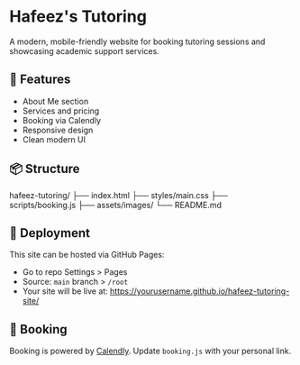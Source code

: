 # Hafeez's Tutoring

A modern, mobile-friendly website for booking tutoring sessions and showcasing academic support services.

## 🔧 Features
- About Me section
- Services and pricing
- Booking via Calendly
- Responsive design
- Clean modern UI

## 📦 Structure
hafeez-tutoring/
├── index.html
├── styles/main.css
├── scripts/booking.js
├── assets/images/
└── README.md

## 🚀 Deployment
This site can be hosted via GitHub Pages:
- Go to repo Settings > Pages
- Source: `main` branch > `/root`
- Your site will be live at: https://yourusername.github.io/hafeez-tutoring-site/

## 📅 Booking
Booking is powered by [Calendly](https://calendly.com). Update `booking.js` with your personal link.